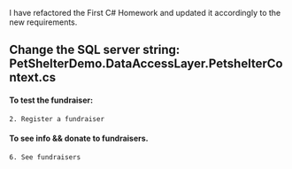  

I have refactored the First C# Homework and updated it accordingly to the new requirements.  

## Change the  SQL server string: PetShelterDemo.DataAccessLayer.PetshelterContext.cs

#### To test the fundraiser:

``` 
2. Register a fundraiser  
``` 

#### To see info && donate to fundraisers.

``` 
6. See fundraisers 
```  

